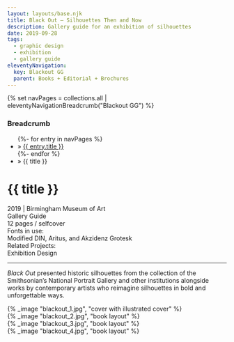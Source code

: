 ```yaml
---
layout: layouts/base.njk
title: Black Out – Silhouettes Then and Now
description: Gallery guide for an exhibition of silhouettes
date: 2019-09-28
tags:
  - graphic design
  - exhibition
  - gallery guide
eleventyNavigation:
  key: Blackout GG
  parent: Books + Editorial + Brochures
---
```

{% set navPages = collections.all | eleventyNavigationBreadcrumb("Blackout GG") %}
<div class="breadcrumb">
    <h3 class="visually-hidden">Breadcrumb</h3>
	<ul class="nav">
            {%- for entry in navPages %}
		<li class="nav-item"{% if entry.url == page.url %} class="active-breadcrumb"{% endif %}> » <a href="{{ entry.url }}">{{ entry.title }}</a></li>
  	    	{%- endfor %}
	    <li class="nav-item"><active-breadcrumb>» {{ title }}</active-breadcrumb></li>
	</ul>
</div>
<div class="container">
  <div class="row"></div>
	<div class="row">
		<div class="col-4 col-4-md col-4-lg">
			<h1>{{ title }}</h1>
			<figcaption>2019 | Birmingham Museum of Art</figcaption>
            <figcaption> Gallery Guide</br>12 pages / selfcover</figcaption>
			<figcaption>Fonts in use:</br>Modified DIN, Aritus, and Akzidenz Grotesk</figcaption>
	        <figcaption>Related Projects:</br>Exhibition Design</figcaption>
			<hr>
		    <p><em>Black Out</em> presented historic silhouettes from the collection of the Smithsonian’s National Portrait Gallery and other institutions alongside works by contemporary artists who reimagine silhouettes in bold and unforgettable ways.</p>
		</div>
    	<div class="col"></div>
		<div class="col-6 col-6-md col-6-lg">
			{% _image "blackout_1.jpg", "cover with illustrated cover" %}
		</div>
	</div>
	<div class="row">
		<div class="col">
            {% _image "blackout_2.jpg", "book layout" %}
    	</div>
		<div class="col">
            {% _image "blackout_3.jpg", "book layout" %}
		</div>
    </div>
	<div class="row">
    	<div class="col"></div>
		<div class="col-6 col-6-md col-6-lg">
            {% _image "blackout_4.jpg", "book layout" %}
		</div>
</div>